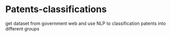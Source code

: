 # Patents-classifications
get dataset from government web and use NLP to classification patents into different groups
